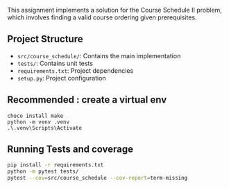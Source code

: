 This assignment implements a solution for the Course Schedule II problem, which involves finding a valid course ordering given prerequisites.

## Project Structure
- `src/course_schedule/`: Contains the main implementation
- `tests/`: Contains unit tests
- `requirements.txt`: Project dependencies
- `setup.py`: Project configuration

## Recommended : create a virtual env 
```
choco install make
python -m venv .venv
.\.venv\Scripts\Activate
```

## Running Tests and coverage 
```bash
pip install -r requirements.txt
python -m pytest tests/
pytest --cov=src/course_schedule --cov-report=term-missing
```
